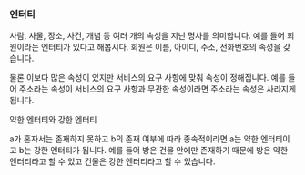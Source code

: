 ### 엔터티

사람, 사물, 장소, 사건, 개념 등 여러 개의 속성을 지닌 명사를 의미합니다. 예를 들어 회원이라는 엔터티가 있다고 해봅시다. 회원은 이름, 아이디, 주소, 전화번호의 속성을 갖습니다.

물론 이보다 많은 속성이 있지만 서비스의 요구 사항에 맞춰 속성이 정해집니다. 예를 들어 주소라는 속성이 서비스의 요구 사항과 무관한 속성이라면 주소라는 속성은 사라지게 됩니다.



약한 엔터티와 강한 엔터티

a가 혼자서는 존재하지 못하고 b의 존재 여부에 따라 종속적이라면 a는 약한 엔터티이고 b는 강한 엔터티가 됩니다. 예를 들어 방은 건물 안에만 존재하기 때문에 방은 약한 엔터티라고 할 수 있고 건물은 강한 엔터티라고 할 수 있습니다.
